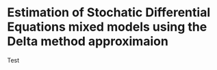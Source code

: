 # Estimation of Stochatic Differential Equations mixed models using the Delta method approximaion
Test

